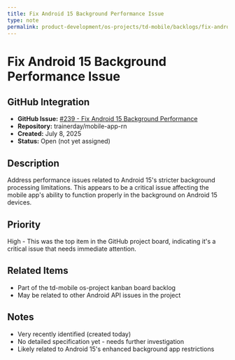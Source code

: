 ```yaml
---
title: Fix Android 15 Background Performance Issue
type: note
permalink: product-development/os-projects/td-mobile/backlogs/fix-android-15-background-performance-issue
---
```


# Fix Android 15 Background Performance Issue

## GitHub Integration
- **GitHub Issue:** [#239 - Fix Android 15 Background Performance](https://github.com/trainerday/mobile-app-rn/issues/239)
- **Repository:** trainerday/mobile-app-rn
- **Created:** July 8, 2025
- **Status:** Open (not yet assigned)

## Description
Address performance issues related to Android 15's stricter background processing limitations. This appears to be a critical issue affecting the mobile app's ability to function properly in the background on Android 15 devices.

## Priority
High - This was the top item in the GitHub project board, indicating it's a critical issue that needs immediate attention.

## Related Items
- Part of the td-mobile os-project kanban board backlog
- May be related to other Android API issues in the project

## Notes
- Very recently identified (created today)
- No detailed specification yet - needs further investigation
- Likely related to Android 15's enhanced background app restrictions